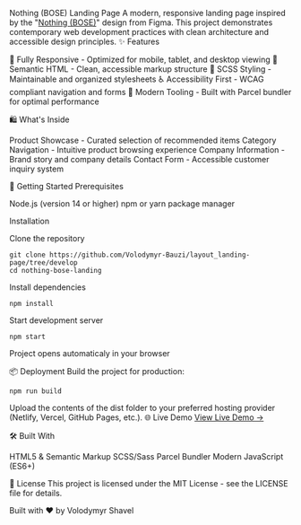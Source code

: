 Nothing (BOSE) Landing Page
A modern, responsive landing page inspired by the "[Nothing (BOSE)](https://www.figma.com/file/DtkQmQ797hk0nI4KfMi2Uq/BOSE-New-Version?type=design&node-id=6802-139&t=L7eKz5YKLN0m5WxR-0)" design from Figma. This project demonstrates contemporary web development practices with clean architecture and accessible design principles.
✨ Features

📱 Fully Responsive - Optimized for mobile, tablet, and desktop viewing
🎯 Semantic HTML - Clean, accessible markup structure
🎨 SCSS Styling - Maintainable and organized stylesheets
♿ Accessibility First - WCAG compliant navigation and forms
🚀 Modern Tooling - Built with Parcel bundler for optimal performance

🛍️ What's Inside

Product Showcase - Curated selection of recommended items
Category Navigation - Intuitive product browsing experience
Company Information - Brand story and company details
Contact Form - Accessible customer inquiry system

🚀 Getting Started
Prerequisites

Node.js (version 14 or higher)
npm or yarn package manager

Installation

Clone the repository
```console
git clone https://github.com/Volodymyr-Bauzi/layout_landing-page/tree/develop
cd nothing-bose-landing
```

Install dependencies
```console
npm install
```

Start development server
```console
npm start
```

Project opens automaticaly in your browser

📦 Deployment
Build the project for production:
```console
npm run build
```
Upload the contents of the dist folder to your preferred hosting provider (Netlify, Vercel, GitHub Pages, etc.).
🌐 Live Demo
[View Live Demo →](https://volodymyr-bauzi.github.io/layout_landing-page/)

🛠️ Built With

HTML5 & Semantic Markup
SCSS/Sass
Parcel Bundler
Modern JavaScript (ES6+)

📝 License
This project is licensed under the MIT License - see the LICENSE file for details.

Built with ❤️ by Volodymyr Shavel
